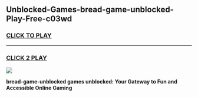 
## Unblocked-Games-bread-game-unblocked-Play-Free-c03wd
<h3>
<a href="https://premium76.site?title=bread-game-unblocked&ref=15A">CLICK TO PLAY</a></h3>
<hr>

<h3>
<a href="https://premium76.site?title=bread-game-unblocked&ref=15A">CLICK 2 PLAY</a>
  
</h3>

<a href="https://premium76.site?title=bread-game-unblocked&ref=15A"><img src="https://clearcache.store/games.png"></a>


**bread-game-unblocked games unblocked: Your Gateway to Fun and Accessible Online Gaming**
